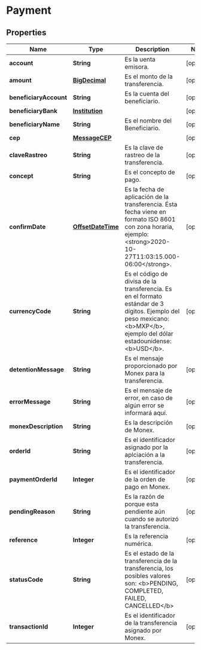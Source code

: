 # Payment

## Properties
Name | Type | Description | Notes
------------ | ------------- | ------------- | -------------
**account** | **String** | Es la uenta emisora. |  [optional]
**amount** | [**BigDecimal**](BigDecimal.md) | Es el monto de la transferencia. |  [optional]
**beneficiaryAccount** | **String** | Es la cuenta del beneficiario. |  [optional]
**beneficiaryBank** | [**Institution**](Institution.md) |  |  [optional]
**beneficiaryName** | **String** | Es el nombre del Beneficiario. |  [optional]
**cep** | [**MessageCEP**](MessageCEP.md) |  |  [optional]
**claveRastreo** | **String** | Es la clave de rastreo de la transferencia. |  [optional]
**concept** | **String** | Es el concepto de pago. |  [optional]
**confirmDate** | [**OffsetDateTime**](OffsetDateTime.md) | Es la fecha de aplicación de la transferencia. Ésta fecha viene en formato ISO 8601 con zona horaria, ejemplo: &lt;strong&gt;2020-10-27T11:03:15.000-06:00&lt;/strong&gt;. |  [optional]
**currencyCode** | **String** | Es el código de divisa de la transferencia. Es en el formato estándar de 3 dígitos. Ejemplo del peso mexicano: &lt;b&gt;MXP&lt;/b&gt;, ejemplo del dólar estadounidense: &lt;b&gt;USD&lt;/b&gt;. |  [optional]
**detentionMessage** | **String** | Es el mensaje proporcionado por Monex para la transferencia. |  [optional]
**errorMessage** | **String** | Es el mensaje de error, en caso de algún error se informará aquí. |  [optional]
**monexDescription** | **String** | Es la descripción de Monex. |  [optional]
**orderId** | **String** | Es el identificador asignado por la aplciación a la transferencia. |  [optional]
**paymentOrderId** | **Integer** | Es el identificador de la orden de pago en Monex. |  [optional]
**pendingReason** | **String** | Es la razón de porque esta pendiente aún cuando se autorizó la transferencia. |  [optional]
**reference** | **Integer** | Es la referencia numérica. |  [optional]
**statusCode** | **String** | Es el estado de la transferencia de la transferencia, los posibles valores son: &lt;b&gt;PENDING, COMPLETED, FAILED, CANCELLED&lt;/b&gt; |  [optional]
**transactionId** | **Integer** | Es el identificador de la transferencia asignado por Monex. |  [optional]
